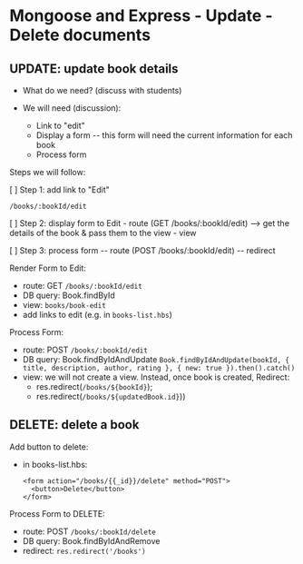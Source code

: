 

# Mongoose and Express - Update - Delete documents

<!--

Codealong Final Result (README.md includes all the steps):
- https://github.com/ironhack-rmt-resources/library-project-crud-codealong



How: SELF_GUIDED


@LT: 
- IMPORTANT (for tomorrow): implement U+D on our existing repo (15min.)

-->


## UPDATE: update book details

- What do we need? (discuss with students)

- We will need (discussion):
  - Link to "edit"
  - Display a form
    -- this form will need the current information for each book
  - Process form


Steps we will follow:

[ ] Step 1: add link to "Edit"

    /books/:bookId/edit

[ ] Step 2: display form to Edit
    - route (GET  /books/:bookId/edit)
      --> get the details of the book & pass them to the view
    - view

[ ] Step 3: process form
  -- route (POST  /books/:bookId/edit)
  -- redirect




Render Form to Edit:
- route: GET `/books/:bookId/edit`
- DB query: Book.findById
- view: `books/book-edit`
- add links to edit (e.g. in `books-list.hbs`)

Process Form:
- route: POST `/books/:bookId/edit`
- DB query: Book.findByIdAndUpdate
  `Book.findByIdAndUpdate(bookId, { title, description, author, rating }, { new: true }).then().catch()`
- view: we will not create a view. Instead, once book is created, Redirect:
  - res.redirect(`/books/${bookId}`); 
  - res.redirect(`/books/${updatedBook.id}`))




## DELETE: delete a book

Add button to delete:
- in books-list.hbs:

  ```
  <form action="/books/{{_id}}/delete" method="POST">
    <button>Delete</button>
  </form>
  ```

Process Form to DELETE:
- route: POST `/books/:bookId/delete`
- DB query: Book.findByIdAndRemove
- redirect: `res.redirect('/books')`

